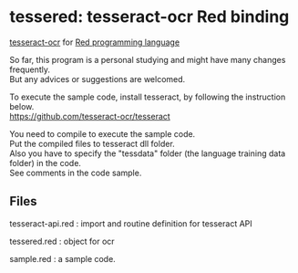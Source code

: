 # tessered: tesseract-ocr Red binding
[tesseract-ocr](https://github.com/tesseract-ocr/tesseract) for [Red programming language](https://github.com/red/red)

So far, this program is a personal studying and might have many changes frequently.  
But any advices or suggestions are welcomed.

To execute the sample code, install tesseract, by following the instruction below.  
https://github.com/tesseract-ocr/tesseract

You need to compile to execute the sample code.  
Put the compiled files to tesseract dll folder.  
Also you have to specify the "tessdata" folder (the language training data folder) in the code.  
See comments in the code sample.

## Files
tesseract-api.red
: import and routine definition for tesseract API

tessered.red
: object for ocr

sample.red
: a sample code.